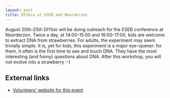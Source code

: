 ```yaml
---
layout: post
title: DIYbio at ESEB and Noorderzon
---
```


August 20th-25th DIYbio will be doing outreach for the ESEB conference
at Noorderzon. Twice a day, at 14:00-15:00 and 16:00-17:00, kids are welcome 
to extract DNA from strawberries. For adults, the experiment may seem 
trivially simple. It is, yet for kids, this experiment is a major eye-opener:
for them, it often is the first time to see and touch DNA. They have the
most interesting (and funny) questions about DNA. After this workshop, you
will not evolve into a strawberry :-)

## External links

 * [Volunteers' website for this event](https://github.com/richelbilderbeek/eseb_2017)

